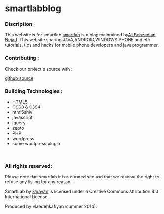 smartlabblog
============

<h3>Discription:</h3>
<p>This website is for smartlab.<a href="smartlab.ir">smartlab</a> is a blog maintained by<a href="https://github.com/alibehzadian">Ali Behzadian Nejad</a> .This website sharing JAVA,ANDROID,WINDOWS PHONE and etc  tutorials, tips and hacks for mobile phone developers and java programmer.
</p>
<h3>Contributing :</h3>
<p>Check our project's source with :</p>
<a href="https://github.com/m-kafiyan/smartlabblog.git">github source</a><br>
<h3>Building Technologies :</h3>
<ul>
	<li>HTML5</li>
	<li>CSS3 & CSS4</li>
	<li>html5shiv</li>
	<li>javascript</li>
	<li>jquery</li>
	<li>zepto</li>
	<li>PHP</li>
	<li>wordpress</li>
	<li>some wordpress plugin</li>
</ul><br>
<h3>All rights reserved:</h3>
<p>Please note that smartlab.ir is a curated site and that we reserve the right to refuse any listing for any reason.</p>
<p>SmartLab by <a href="http://www.farayan.net/">Farayan</a> is licensed under a Creative Commons Attribution 4.0 International License.</p>
<p>Produced by Maedehkafiyan (summer 2014).</p>